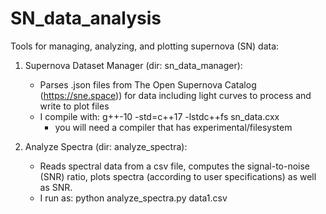 # SN_data_analysis
Tools for managing, analyzing, and plotting supernova (SN) data:

1. Supernova Dataset Manager (dir: sn_data_manager):

	- Parses .json files from The Open Supernova Catalog (https://sne.space))
	  for data including light curves to process and write to plot files 
	- I compile with: g++-10 -std=c++17 -lstdc++fs sn_data.cxx
		- you will need a compiler that has experimental/filesystem

2. Analyze Spectra (dir: analyze_spectra):
	
	- Reads spectral data from a csv file, computes the signal-to-noise (SNR)
	  ratio, plots spectra (according to user specifications) as well as SNR.
	- I run as: python analyze_spectra.py data1.csv 
	 
